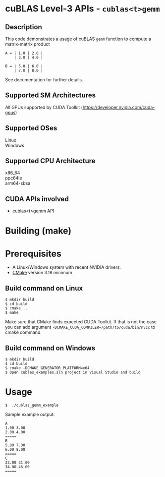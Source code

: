 # cuBLAS Level-3 APIs - `cublas<t>gemm`

## Description

This code demonstrates a usage of cuBLAS `gemm` function to compute a matrix-matrix product

```
A = | 1.0 | 2.0 |
    | 3.0 | 4.0 |

B = | 5.0 | 6.0 |
    | 7.0 | 8.0 |
```

See documentation for further details.

## Supported SM Architectures

All GPUs supported by CUDA Toolkit (https://developer.nvidia.com/cuda-gpus)  

## Supported OSes

Linux  
Windows

## Supported CPU Architecture

x86_64  
ppc64le  
arm64-sbsa

## CUDA APIs involved
- [cublas\<t>gemm API](https://docs.nvidia.com/cuda/cublas/index.html#cublas-t-gemm)

# Building (make)

# Prerequisites
- A Linux/Windows system with recent NVIDIA drivers.
- [CMake](https://cmake.org/download) version 3.18 minimum

## Build command on Linux
```
$ mkdir build
$ cd build
$ cmake ..
$ make
```
Make sure that CMake finds expected CUDA Toolkit. If that is not the case you can add argument `-DCMAKE_CUDA_COMPILER=/path/to/cuda/bin/nvcc` to cmake command.

## Build command on Windows
```
$ mkdir build
$ cd build
$ cmake -DCMAKE_GENERATOR_PLATFORM=x64 ..
$ Open cublas_examples.sln project in Visual Studio and build
```

# Usage
```
$  ./cublas_gemm_example
```

Sample example output:

```
A
1.00 3.00 
2.00 4.00 
=====
B
5.00 7.00 
6.00 8.00 
=====
C
23.00 31.00 
34.00 46.00 
=====
```
